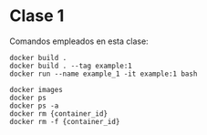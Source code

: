 # Clase 1

Comandos empleados en esta clase:

```
docker build .
docker build . --tag example:1
docker run --name example_1 -it example:1 bash

docker images
docker ps
docker ps -a
docker rm {container_id}
docker rm -f {container_id}
```